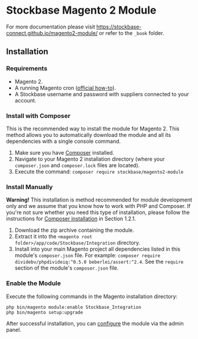 # Stockbase Magento 2 Module

For more documentation please visit https://stockbase-connect.github.io/magento2-module/ or refer to the `_book` folder.

## Installation

### Requirements

* Magento 2.
* A running Magento cron ([official how-to](http://devdocs.magento.com/guides/v2.0/config-guide/cli/config-cli-subcommands-cron.html)).
* A Stockbase username and password with suppliers connected to your account.


### Install with Composer

This is the recommended way to install the module for Magento 2. This method allows you to automatically download the 
module and all its dependencies with a single console command.

1. Make sure you have [Composer](https://getcomposer.org/) installed.
2. Navigate to your Magento 2 installation directory (where your `composer.json` and `composer.lock` files are located).
3. Execute the command: `composer require stockbase/magento2-module`

### Install Manually

**Warning!** This installation is method recommended for module development only and we assume that you know how to 
work with PHP and Composer. If you're not sure whether you need this type of installation, please follow the 
instructions for [Composer installation](#2-2) in Section 1.2.1.

1. Download the zip archive containing the module.
2. Extract it into the `<magento root folder>/app/code/Stockbase/Integration` directory.
3. Install into your main Magento project all dependencies listed in this module's `composer.json` file.
   For example: `composer require dividebv/phpdivideiq:^0.5.0 beberlei/assert:^2.4`.
   See the `require` section of the module's `composer.json` file.

### Enable the Module

Execute the following commands in the Magento installation directory:  

```
php bin/magento module:enable Stockbase_Integration
php bin/magento setup:upgrade
``` 

After successful installation, you can [configure](#configuration) the module via the admin panel.
